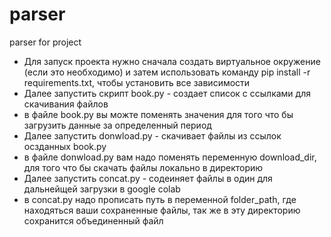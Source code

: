 # parser
parser for project
- Для запуск проекта нужно сначала создать виртуальное окружение (если это необходимо) и затем использовать команду pip install -r requirements.txt, чтобы установить все зависимости
- Далее запустить скрипт book.py - создает список с ссылками для скачивания файлов
- в файле book.py вы можте поменять значения для того что бы загрузить данные за определенный период
- Далее запустить donwload.py - скачивает файлы из ссылок осзданных book.py
- в файле donwload.py вам надо поменять переменную download_dir, для того что бы скачать файлы локально в директорию
- Далее запустить concat.py - содеиняет файлы в один для дальнейщей загрузки в google colab
- в concat.py надо прописать путь в переменной folder_path, где находяться ваши сохраненные файлы, так же в эту директорию сохранится объединенный файл
